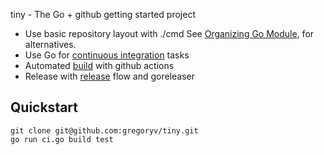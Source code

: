 tiny - The Go + github getting started project

- Use basic repository layout with ./cmd
  See [Organizing Go Module](https://go.dev/doc/modules/layout), for
  alternatives.
- Use Go for [continuous integration](./ci.go) tasks
- Automated [build](.github/workflows/build.yml) with github actions
- Release with [release](.github/workflows/release.yml) flow and goreleaser


## Quickstart

    git clone git@github.com:gregoryv/tiny.git
	go run ci.go build test

